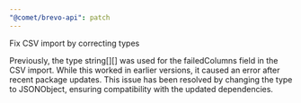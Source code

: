 ```yaml
---
"@comet/brevo-api": patch
---
```


Fix CSV import by correcting types

Previously, the type string[][] was used for the failedColumns field in the CSV import. While this worked in earlier versions, it caused an error after recent package updates. This issue has been resolved by changing the type to JSONObject, ensuring compatibility with the updated dependencies.
